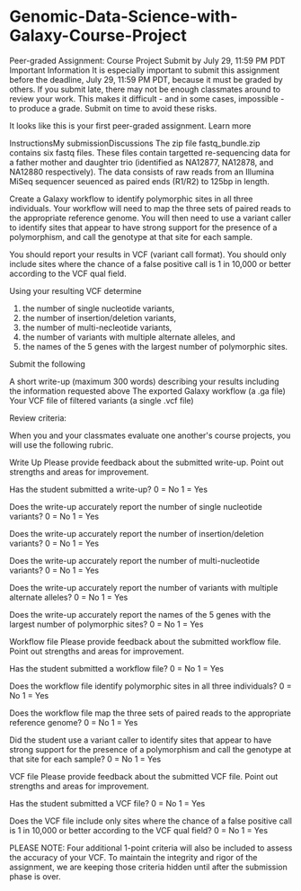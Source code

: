 # Genomic-Data-Science-with-Galaxy-Course-Project
Peer-graded Assignment: Course Project
Submit by July 29, 11:59 PM PDT
Important Information
It is especially important to submit this assignment before the deadline, July 29, 11:59 PM PDT, 
because it must be graded by others. 
If you submit late, there may not be enough classmates around to review your work. 
This makes it difficult - and in some cases, impossible - to produce a grade. Submit on time to avoid these risks.
 
It looks like this is your first peer-graded assignment.  Learn more

InstructionsMy submissionDiscussions
The zip file fastq_bundle.zip contains six fastq files. 
These files contain targetted re-sequencing data for a father mother and daughter trio 
(identified as NA12877, NA12878, and NA12880 respectively). 
The data consists of raw reads from an Illumina MiSeq sequencer seuenced as paired ends (R1/R2) to 125bp in length.

Create a Galaxy workflow to identify polymorphic sites in all three individuals. 
Your workflow will need to map the three sets of paired reads to the appropriate reference genome. 
You will then need to use a variant caller to identify sites that appear to have strong support for the presence of a polymorphism, 
and call the genotype at that site for each sample.

You should report your results in VCF (variant call format). 
You should only include sites where the chance of a false positive call is 1 in 10,000 or better according to the VCF qual field.

Using your resulting VCF determine 
1) the number of single nucleotide variants, 
2) the number of insertion/deletion variants, 
3) the number of multi-necleotide variants, 
4) the number of variants with multiple alternate alleles, and 
5) the names of the 5 genes with the largest number of polymorphic sites.

Submit the following

A short write-up (maximum 300 words) describing your results including the information requested above
The exported Galaxy workflow (a .ga file)
Your VCF file of filtered variants (a single .vcf file)

Review criteria:

When you and your classmates evaluate one another's course projects, you will use the following rubric.

Write Up
Please provide feedback about the submitted write-up. Point out strengths and areas for improvement.

Has the student submitted a write-up? 0 = No 1 = Yes

Does the write-up accurately report the number of single nucleotide variants? 0 = No 1 = Yes

Does the write-up accurately report the number of insertion/deletion variants? 0 = No 1 = Yes

Does the write-up accurately report the number of multi-nucleotide variants? 0 = No 1 = Yes

Does the write-up accurately report the number of variants with multiple alternate alleles? 0 = No 1 = Yes

Does the write-up accurately report the names of the 5 genes with the largest number of polymorphic sites? 0 = No 1 = Yes

Workflow file
Please provide feedback about the submitted workflow file. Point out strengths and areas for improvement.

Has the student submitted a workflow file? 0 = No 1 = Yes

Does the workflow file identify polymorphic sites in all three individuals? 0 = No 1 = Yes

Does the workflow file map the three sets of paired reads to the appropriate reference genome? 0 = No 1 = Yes

Did the student use a variant caller to identify sites that appear to have strong support 
for the presence of a polymorphism and call the genotype at that site for each sample? 0 = No 1 = Yes

VCF file
Please provide feedback about the submitted VCF file. Point out strengths and areas for improvement.

Has the student submitted a VCF file? 0 = No 1 = Yes

Does the VCF file include only sites where the chance of a false positive call 
is 1 in 10,000 or better according to the VCF qual field? 0 = No 1 = Yes

PLEASE NOTE: Four additional 1-point criteria will also be included to assess the accuracy of your VCF. 
To maintain the integrity and rigor of the assignment, we are keeping those criteria hidden until after the submission phase is over.

